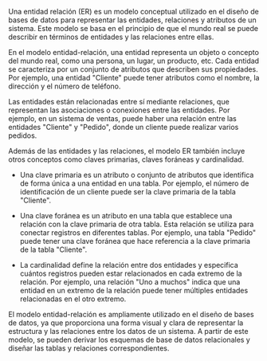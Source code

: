 Una entidad relación (ER) es un modelo conceptual utilizado en el diseño de bases de datos para representar las entidades, relaciones y atributos de un sistema. Este modelo se basa en el principio de que el mundo real se puede describir en términos de entidades y las relaciones entre ellas.

En el modelo entidad-relación, una entidad representa un objeto o concepto del mundo real, como una persona, un lugar, un producto, etc. Cada entidad se caracteriza por un conjunto de atributos que describen sus propiedades. Por ejemplo, una entidad "Cliente" puede tener atributos como el nombre, la dirección y el número de teléfono.

Las entidades están relacionadas entre sí mediante relaciones, que representan las asociaciones o conexiones entre las entidades. Por ejemplo, en un sistema de ventas, puede haber una relación entre las entidades "Cliente" y "Pedido", donde un cliente puede realizar varios pedidos.

Además de las entidades y las relaciones, el modelo ER también incluye otros conceptos como claves primarias, claves foráneas y cardinalidad.

- Una clave primaria es un atributo o conjunto de atributos que identifica de forma única a una entidad en una tabla. Por ejemplo, el número de identificación de un cliente puede ser la clave primaria de la tabla "Cliente".
    
- Una clave foránea es un atributo en una tabla que establece una relación con la clave primaria de otra tabla. Esta relación se utiliza para conectar registros en diferentes tablas. Por ejemplo, una tabla "Pedido" puede tener una clave foránea que hace referencia a la clave primaria de la tabla "Cliente".
    
- La cardinalidad define la relación entre dos entidades y especifica cuántos registros pueden estar relacionados en cada extremo de la relación. Por ejemplo, una relación "Uno a muchos" indica que una entidad en un extremo de la relación puede tener múltiples entidades relacionadas en el otro extremo.
    

El modelo entidad-relación es ampliamente utilizado en el diseño de bases de datos, ya que proporciona una forma visual y clara de representar la estructura y las relaciones entre los datos de un sistema. A partir de este modelo, se pueden derivar los esquemas de base de datos relacionales y diseñar las tablas y relaciones correspondientes.